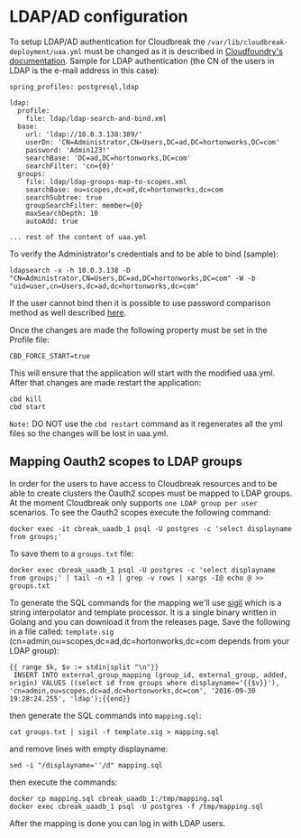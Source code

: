# LDAP/AD configuration

To setup LDAP/AD authentication for Cloudbreak the `/var/lib/cloudbreak-deployment/uaa.yml` must be changed as it is described in [Cloudfoundry's documentation](https://github.com/cloudfoundry/uaa/blob/master/docs/UAA-LDAP.md).
Sample for LDAP authentication (the CN of the users in LDAP is the e-mail address in this case):
```
spring_profiles: postgresql,ldap

ldap:
  profile:
    file: ldap/ldap-search-and-bind.xml
  base:
    url: 'ldap://10.0.3.138:389/'
    userDn: 'CN=Administrator,CN=Users,DC=ad,DC=hortonworks,DC=com'
    password: 'Admin123!'
    searchBase: 'DC=ad,DC=hortonworks,DC=com'
    searchFilter: 'cn={0}'
  groups:
    file: ldap/ldap-groups-map-to-scopes.xml
    searchBase: ou=scopes,dc=ad,dc=hortonworks,dc=com
    searchSubtree: true
    groupSearchFilter: member={0}
    maxSearchDepth: 10
    autoAdd: true

... rest of the content of uaa.yml
```
To verify the Administrator's credentials and to be able to bind (sample):
```
ldapsearch -x -h 10.0.3.138 -D "CN=Administrator,CN=Users,DC=ad,DC=hortonworks,DC=com" -W -b "uid=user,cn=Users,dc=ad,dc=hortonworks,dc=com"
```
If the user cannot bind then it is possible to use password comparison method as well described [here](https://github.com/cloudfoundry/uaa/blob/master/docs/UAA-LDAP.md#selecting-an-authentication-method). 

Once the changes are made the following property must be set in the Profile file:
```
CBD_FORCE_START=true
```
This will ensure that the application will start with the modified uaa.yml. After that changes are made restart the application:
```
cbd kill
cbd start
```
`Note:` DO NOT use the `cbd restart` command as it regenerates all the yml files so the changes will be lost in uaa.yml. 

## Mapping Oauth2 scopes to LDAP groups
In order for the users to have access to Cloudbreak resources and to be able to create clusters the Oauth2 scopes must be mapped to LDAP groups. At the moment Cloudbreak only supports `one LDAP group per user` scenarios.
To see the Oauth2 scopes execute the following command:
```
docker exec -it cbreak_uaadb_1 psql -U postgres -c 'select displayname from groups;'
```
To save them to a `groups.txt` file:
```
docker exec cbreak_uaadb_1 psql -U postgres -c 'select displayname from groups;' | tail -n +3 | grep -v rows | xargs -I@ echo @ >> groups.txt
```
To generate the SQL commands for the mapping we'll use [sigil](https://github.com/gliderlabs/sigil) which is a string interpolator and template processor. It is a single binary written in Golang and you can download it from the releases page.
Save the following in a file called: `template.sig` (cn=admin,ou=scopes,dc=ad,dc=hortonworks,dc=com depends from your LDAP group):
```
{{ range $k, $v := stdin|split "\n"}}
 INSERT INTO external_group_mapping (group_id, external_group, added, origin) VALUES ((select id from groups where displayname='{{$v}}'), 'cn=admin,ou=scopes,dc=ad,dc=hortonworks,dc=com', '2016-09-30 19:28:24.255', 'ldap');{{end}}
```
then generate the SQL commands into `mapping.sql`:
```
cat groups.txt | sigil -f template.sig > mapping.sql
```
and remove lines with empty displayname:
```
sed -i "/displayname=''/d" mapping.sql
```
then execute the commands:
```
docker cp mapping.sql cbreak_uaadb_1:/tmp/mapping.sql
docker exec cbreak_uaadb_1 psql -U postgres -f /tmp/mapping.sql
```
After the mapping is done you can log in with LDAP users.
